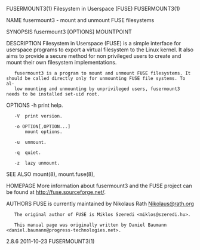 FUSERMOUNT3(1)                                            Filesystem in Userspace (FUSE)                                            FUSERMOUNT3(1)

NAME
       fusermount3 - mount and unmount FUSE filesystems

SYNOPSIS
       fusermount3 [OPTIONS] MOUNTPOINT

DESCRIPTION
       Filesystem  in  Userspace  (FUSE)  is a simple interface for userspace programs to export a virtual filesystem to the Linux kernel. It also
       aims to provide a secure method for non privileged users to create and mount their own filesystem implementations.

       fusermount3 is a program to mount and unmount FUSE filesystems. It should be called directly only for unmounting FUSE file systems. To  al‐
       low mounting and unmounting by unprivileged users, fusermount3 needs to be installed set-uid root.

OPTIONS
       -h  print help.

       -V  print version.

       -o OPTION[,OPTION...]
           mount options.

       -u  unmount.

       -q  quiet.

       -z  lazy unmount.

SEE ALSO
       mount(8), mount.fuse(8),

HOMEPAGE
       More information about fusermount3 and the FUSE project can be found at <http://fuse.sourceforge.net/>.

AUTHORS
       FUSE is currently maintained by Nikolaus Rath <Nikolaus@rath.org>

       The original author of FUSE is Miklos Szeredi <miklos@szeredi.hu>.

       This manual page was originally written by Daniel Baumann <daniel.baumann@progress-technologies.net>.

2.8.6                                                               2011-10-23                                                      FUSERMOUNT3(1)
